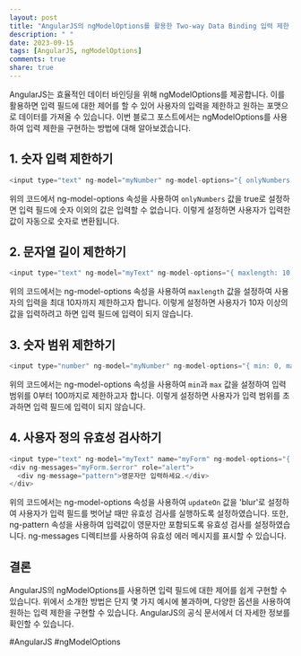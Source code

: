 ```yaml
---
layout: post
title: "AngularJS의 ngModelOptions를 활용한 Two-way Data Binding 입력 제한 구현 방법"
description: " "
date: 2023-09-15
tags: [AngularJS, ngModelOptions]
comments: true
share: true
---
```


AngularJS는 효율적인 데이터 바인딩을 위해 ngModelOptions를 제공합니다. 이를 활용하면 입력 필드에 대한 제어를 할 수 있어 사용자의 입력을 제한하고 원하는 포맷으로 데이터를 가져올 수 있습니다. 이번 블로그 포스트에서는 ngModelOptions를 사용하여 입력 제한을 구현하는 방법에 대해 알아보겠습니다.

## 1. 숫자 입력 제한하기

```javascript
<input type="text" ng-model="myNumber" ng-model-options="{ onlyNumbers: true }">
```

위의 코드에서 ng-model-options 속성을 사용하여 `onlyNumbers` 값을 true로 설정하면 입력 필드에 숫자 이외의 값은 입력할 수 없습니다. 이렇게 설정하면 사용자가 입력한 값이 자동으로 숫자로 변환됩니다.

## 2. 문자열 길이 제한하기

```javascript
<input type="text" ng-model="myText" ng-model-options="{ maxlength: 10 }">
```

위의 코드에서는 ng-model-options 속성을 사용하여 `maxlength` 값을 설정하여 사용자의 입력을 최대 10자까지 제한하고자 합니다. 이렇게 설정하면 사용자가 10자 이상의 값을 입력하려고 하면 입력 필드에 입력이 되지 않습니다.

## 3. 숫자 범위 제한하기

```javascript
<input type="number" ng-model="myNumber" ng-model-options="{ min: 0, max: 100 }">
```

위의 코드에서는 ng-model-options 속성을 사용하여 `min`과 `max` 값을 설정하여 입력 범위를 0부터 100까지로 제한하고자 합니다. 이렇게 설정하면 사용자가 입력 범위를 초과하면 입력 필드에 입력이 되지 않습니다.

## 4. 사용자 정의 유효성 검사하기

```javascript
<input type="text" ng-model="myText" name="myForm" ng-model-options="{ updateOn: 'blur' }" ng-pattern="/^[A-Za-z]+$/">
<div ng-messages="myForm.$error" role="alert">
  <div ng-message="pattern">영문자만 입력하세요.</div>
</div>
```

위의 코드에서는 ng-model-options 속성을 사용하여 `updateOn` 값을 'blur'로 설정하여 사용자가 입력 필드를 벗어날 때만 유효성 검사를 실행하도록 설정하였습니다. 또한, ng-pattern 속성을 사용하여 입력값이 영문자만 포함되도록 유효성 검사를 설정하였습니다. ng-messages 디렉티브를 사용하여 유효성 에러 메시지를 표시할 수 있습니다.

## 결론

AngularJS의 ngModelOptions를 사용하면 입력 필드에 대한 제어를 쉽게 구현할 수 있습니다. 위에서 소개한 방법은 단지 몇 가지 예시에 불과하며, 다양한 옵션을 사용하여 원하는 입력 제한을 구현할 수 있습니다. AngularJS의 공식 문서에서 더 자세한 정보를 확인할 수 있습니다. 

#AngularJS #ngModelOptions